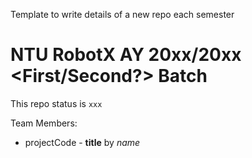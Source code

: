 Template to write details of a new repo each semester

# NTU RobotX AY 20xx/20xx <First/Second?> Batch
This repo status is `xxx`

Team Members:
- projectCode - **title** by *name*
